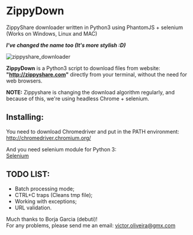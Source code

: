# ZippyDown
ZippyShare downloader written in Python3 using PhantomJS + selenium (Works on Windows, Linux and MAC)  
  
***I've changed the name too (It's more stylish :D)***

![zippyshare_downloader](https://raw.githubusercontent.com/victor-oliveira1/ZippyDown/master/ZippyDown.png)

**ZippyDown** is a Python3 script to download files from website: **"http://zippyshare.com"** directly from your terminal, without the need for web browsers.

**NOTE:** Zippyshare is changing the download algorithm regularly, and because of this, we're using headless Chrome + selenium.  
  
## Installing:  
You need to download Chromedriver and put in the PATH environment:  
http://chromedriver.chromium.org/
  
And you need selenium module for Python 3:  
[Selenium](https://pypi.org/project/selenium/)  

## TODO LIST:  
* Batch processing mode;
* CTRL+C traps (Cleans tmp file);
* Working with exceptions;  
* URL validation.  
  
Much thanks to Borja Garcia (debuti)!  
For any problems, please send me an email: victor.oliveira@gmx.com
